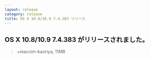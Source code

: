 ```yaml
---
layout: release
category: release
title: OS X 10.8/10.9 7.4.383 リリース
---
```

## OS X 10.8/10.9 7.4.383 がリリースされました。

> +macvim-kaoriya, 11MB
